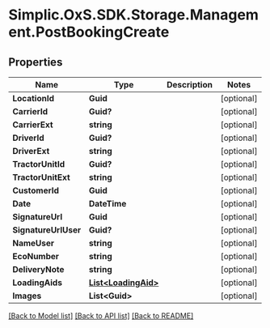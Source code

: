 # Simplic.OxS.SDK.Storage.Management.PostBookingCreate

## Properties

Name | Type | Description | Notes
------------ | ------------- | ------------- | -------------
**LocationId** | **Guid** |  | [optional] 
**CarrierId** | **Guid?** |  | [optional] 
**CarrierExt** | **string** |  | [optional] 
**DriverId** | **Guid?** |  | [optional] 
**DriverExt** | **string** |  | [optional] 
**TractorUnitId** | **Guid?** |  | [optional] 
**TractorUnitExt** | **string** |  | [optional] 
**CustomerId** | **Guid** |  | [optional] 
**Date** | **DateTime** |  | [optional] 
**SignatureUrl** | **Guid** |  | [optional] 
**SignatureUrlUser** | **Guid?** |  | [optional] 
**NameUser** | **string** |  | [optional] 
**EcoNumber** | **string** |  | [optional] 
**DeliveryNote** | **string** |  | [optional] 
**LoadingAids** | [**List&lt;LoadingAid&gt;**](LoadingAid.md) |  | [optional] 
**Images** | **List&lt;Guid&gt;** |  | [optional] 

[[Back to Model list]](../README.md#documentation-for-models) [[Back to API list]](../README.md#documentation-for-api-endpoints) [[Back to README]](../README.md)

